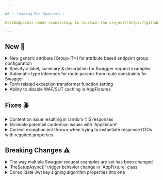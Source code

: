 ```yaml
---

## ✨ Looking For Sponsors ✨

FastEndpoints needs sponsorship to [sustain the project](https://github.com/FastEndpoints/FastEndpoints/issues/449). Please help out if you can.

---
```


[//]: # (<details><summary>title text</summary></details>)

## New 🎉

<details><summary>New generic attribute [Group&lt;T&gt;] for attribute based endpoint group configuration</summary>

When using attribute based endpoint configuration, you can now use the generic 'Group<TEndpointGroup>' attribute to specify the group which the endpoint belongs to like so:

```csharp
//group definition class
sealed class Administration : Group
{
    public Administration()
    {
        Configure(
            "admin",
            ep =>
            {
                ep.Description(
                    x => x.Produces(401)
                          .WithTags("administration"));
            });
    }
}

//using generic attribute to associate the endpoint with the above group
[HttpPost("login"), Group<Administration>]
sealed class MyEndpoint : EndpointWithoutRequest
{
    ...
}
```

</details>

<details><summary>Specify a label, summary & description for Swagger request examples</summary>

When specifying multiple swagger request examples, you can now specify the additional info like this:

```csharp
Summary(
    x =>
    {
        x.RequestExamples.Add(
            new(
                new MyRequest { ... },
                "label",
                "summary",
                "description"));
    });
```

</details>

<details><summary>Automatic type inference for route params from route constraints for Swagger</summary>

Given route templates such as the following that has type constraints for route params, it was previously only possible to correctly infer the type of the parameter (for Swagger spec generation) if the parameters are being bound to a request DTO and that DTO has a matching property. The following will now work out of the box and the generated Swagger spec will have the respective parameter type/format.

```csharp
sealed class MyEndpoint : EndpointWithoutRequest
{
    public override void Configure()
    {
        Get("test/{id:int}/{token:guid}/{date:datetime}");
        AllowAnonymous();
    }

    public override async Task HandleAsync(CancellationToken c)
    {
        var id = Route<int>("id");
        var token = Route<Guid>("token");
        var date = Route<DateTime>("date");

        await SendAsync(new { id, token, date });
    }
}
```

You can register your own route constraint types or even override the default ones like below by updating the Swagger route constraint map:

```csharp
FastEndpoints.Swagger.GlobalConfig.RouteConstraintMap["nonzero"] = typeof(long);
FastEndpoints.Swagger.GlobalConfig.RouteConstraintMap["guid"] = typeof(Guid);
FastEndpoints.Swagger.GlobalConfig.RouteConstraintMap["date"] = typeof(DateTime);
```

</details>

<details><summary>Form related exception transformer function setting</summary>

When accessing Form data there are various cases where an exception would be thrown internally by ASP.NET such as in the case of the incoming request body size exceeding the default limit or whatever you specify like so:

```csharp
bld.WebHost.ConfigureKestrel(
    o =>
    {
        o.Limits.MaxRequestBodySize = 30000000;
    });
```

If the incoming request body size is more than `MaxRequestBodySize`, Kestrel would automatically short-circuit the response with a `413 - Content Too Long` response, which may not be what you want. You can instead specify a `FormExceptionTrasnformer` func to transform the exception in to a regular 400 error/problem details JSON response like so:

```csharp
app.UseFastEndpoints(
       c =>
       {
           c.Errors.UseProblemDetails(); //this is optional
           c.Binding.FormExceptionTransformer =
               ex => new ValidationFailure("GeneralErrors", ex.Message);
       })
```

Which would result in a JSON response like so:

```json
{
    "type": "https://www.rfc-editor.org/rfc/rfc7231#section-6.5.1",
    "title": "One or more validation errors occurred.",
    "status": 400,
    "instance": "/upload-file",
    "traceId": "0HN39MGSS8QDA:00000001",
    "errors": [
        {
            "name": "generalErrors",
            "reason": "Request body too large. The max request body size is 30000000 bytes."
        }
    ]
}
```

</details>

<details><summary>Ability to disable WAF/SUT caching in AppFixtures</summary>

`AppFixture`'s default behavior of internally caching the SUT/WAF instance per derived `AppFixture` type can now be disabled simply by decorating the derived fixture class with an attribute like so:

```csharp

[DisableWafCache]
public class MyAppFixture : AppFixture<Program> { ... }

```

</details>

[//]: # (## Improvements 🚀)

## Fixes 🪲

<details><summary>Contention issue resulting in random 415 responses</summary>

There was a possible contention issue that could arise in and extremely niche edge case where the WAFs could be instantiated in quick succession which results in tests failing due to 415 responses being returned randomly. This has been fixed by moving the necessary work to be performed at app startup instead of at the first request for a particular endpoint. More info: #661

</details>

<details><summary>Eliminate potential contention issues with 'AppFixture'</summary>

`AppFixture` abstract class has been improved to use an Async friendly Lazy initialization technique to prevent any chances of more than a single WAF being created per each derived `AppFixture` type in high concurrent situations. Previously we were relying solely on `ConcurrentDictionary`'s thread safety features which did not always give the desired effect. Coupling that with Lazy initialization seems to solve any and all possible contention issues.

</details>

<details><summary>Correct exception not thrown when trying to instantiate response DTOs with required properties</summary>

When the response DTO contains required properties like this:

```csharp
public class MyResponse
{
    public required string FullName { get; set; }
}
```

If an attempt was made to utilize the auto response sending feature by setting properties of the `Response` object, a 400 validation error was being thrown instead of a 500 internal server error. It is now correctly throwing the `NotSupportedException` as it should, because FE cannot automatically instantiate objects that have required properties and the correct usage is for you to instantiate the object yourself and set it to the `Response` property, which is what the exception will now be instructing you to do.

</details>

## Breaking Changes ⚠️

<details><summary>The way multiple Swagger request examples are set has been changed</summary>

Previous way:

```csharp
Summary(s =>
{
    s.RequestExamples.Add(new MyRequest {...});
});
```

New way:

```csharp
s.RequestExamples.Add(new(new MyRequest { ... })); // wrapped in a RequestExample class
```

</details>

<details><summary>'PreSetupAsync()' trigger behavior change in `AppFixture` class</summary>

Previously the `PreSetupAsync()` virtual method was run per each test-class instantiation. That behavior does not make much sense as the WAF instance is created and cached just once per test run. The new behavior is more in line with other virtual methods such as `ConfigureApp()` & `ConfigureServices()` that they are only ever run once for the sake of creation of the WAF. This change will only affect you if you've been creating some state such as a `TestContainer` instance in `PreSetupAsync` and later on disposing that container in `TearDownAsync()`. From now on you should not be disposing the container yourself if your derived `AppFixture` class is being used by more than one test-class. See [this gist](https://gist.github.com/dj-nitehawk/04a78cea10f2239eb81c958c52ec84e0) to get a better understanding.

</details>

<details><summary>Consolidate Jwt key signing algorithm properties into one</summary>

`JwtCreationOptions` class had two different properties to specify `SymmetricKeyAlgorithm` as well as `AsymmetricKeyAlgorithm`, which has now been consolidated into a single property called `SigningAlgorithm`.

Before:

```csharp
var token = JwtBearer.CreateToken(
    o =>
    {
        o.SymmetricKeyAlgorithm = SecurityAlgorithms.HmacSha256Signature;
        //or
        o.AsymmetricKeyAlgorithm = SecurityAlgorithms.RsaSha256;
    });
```

After:

```csharp
var token = JwtBearer.CreateToken(
    o =>
    {
        o.SigningStyle = TokenSigningStyle.Symmetric;
        o.SigningAlgorithm = SecurityAlgorithms.HmacSha256Signature;
    });
```

</details>